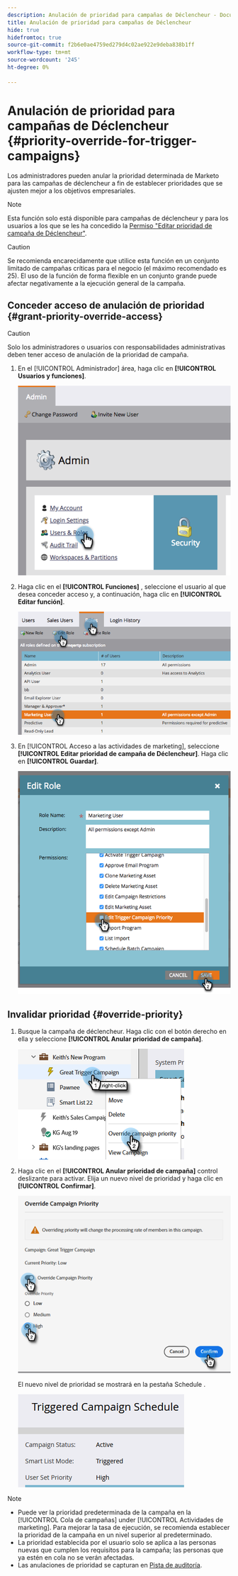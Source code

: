 ```yaml
---
description: Anulación de prioridad para campañas de Déclencheur - Documentos de Marketo - Documentación del producto
title: Anulación de prioridad para campañas de Déclencheur
hide: true
hidefromtoc: true
source-git-commit: f2b6e0ae4759ed279d4c02ae922e9deba838b1ff
workflow-type: tm+mt
source-wordcount: '245'
ht-degree: 0%

---
```


# Anulación de prioridad para campañas de Déclencheur {#priority-override-for-trigger-campaigns}

Los administradores pueden anular la prioridad determinada de Marketo para las campañas de déclencheur a fin de establecer prioridades que se ajusten mejor a los objetivos empresariales.

>[!NOTE]
>
>Esta función solo está disponible para campañas de déclencheur y para los usuarios a los que se les ha concedido la [Permiso &quot;Editar prioridad de campaña de Déclencheur&quot;](#grant-priority-override-access).

>[!CAUTION]
>
>Se recomienda encarecidamente que utilice esta función en un conjunto limitado de campañas críticas para el negocio (el máximo recomendado es 25). El uso de la función de forma flexible en un conjunto grande puede afectar negativamente a la ejecución general de la campaña.

## Conceder acceso de anulación de prioridad {#grant-priority-override-access}

>[!CAUTION]
>
>Solo los administradores o usuarios con responsabilidades administrativas deben tener acceso de anulación de la prioridad de campaña.

1. En el [!UICONTROL Administrador] área, haga clic en **[!UICONTROL Usuarios y funciones]**.

   ![](assets/priority-override-for-trigger-campaigns-1.png)

1. Haga clic en el **[!UICONTROL Funciones]** , seleccione el usuario al que desea conceder acceso y, a continuación, haga clic en **[!UICONTROL Editar función]**.

   ![](assets/priority-override-for-trigger-campaigns-2.png)

1. En [!UICONTROL Acceso a las actividades de marketing], seleccione **[!UICONTROL Editar prioridad de campaña de Déclencheur]**. Haga clic en **[!UICONTROL Guardar]**.

   ![](assets/priority-override-for-trigger-campaigns-3.png)

## Invalidar prioridad {#override-priority}

1. Busque la campaña de déclencheur. Haga clic con el botón derecho en ella y seleccione **[!UICONTROL Anular prioridad de campaña]**.

   ![](assets/priority-override-for-trigger-campaigns-4.png)

1. Haga clic en el **[!UICONTROL Anular prioridad de campaña]** control deslizante para activar. Elija un nuevo nivel de prioridad y haga clic en **[!UICONTROL Confirmar]**.

   ![](assets/priority-override-for-trigger-campaigns-5.png)

   El nuevo nivel de prioridad se mostrará en la pestaña Schedule .

   ![](assets/priority-override-for-trigger-campaigns-6.png)

>[!NOTE]
>
>* Puede ver la prioridad predeterminada de la campaña en la [!UICONTROL Cola de campañas] under [!UICONTROL Actividades de marketing]. Para mejorar la tasa de ejecución, se recomienda establecer la prioridad de la campaña en un nivel superior al predeterminado.
>* La prioridad establecida por el usuario solo se aplica a las personas nuevas que cumplen los requisitos para la campaña; las personas que ya estén en cola no se verán afectadas.
>* Las anulaciones de prioridad se capturan en [Pista de auditoría](/help/marketo/product-docs/administration/audit-trail/audit-trail-overview.md).

